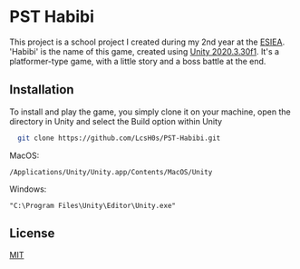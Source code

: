 # PST Habibi

This project is a school project I created during my 2nd year at the [ESIEA](https://www.esiea.fr). 
'Habibi' is the name of this game, created using [Unity 2020.3.30f1](https://unity3d.com/fr/unity/whats-new/2020.3.30).
It's a platformer-type game, with a little story and a boss battle at the end.


## Installation

To install and play the game, you simply clone it on your machine, open the directory in Unity and select the Build option within Unity

```bash
  git clone https://github.com/LcsH0s/PST-Habibi.git
```
MacOS:
```
/Applications/Unity/Unity.app/Contents/MacOS/Unity
```
Windows:
```
"C:\Program Files\Unity\Editor\Unity.exe"
```


## License

[MIT](https://choosealicense.com/licenses/mit/)

